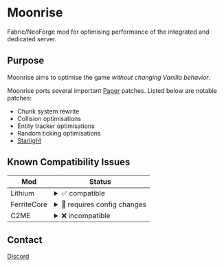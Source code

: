 Moonrise
==
Fabric/NeoForge mod for optimising performance of the integrated and dedicated server.


## Purpose
Moonrise aims to optimise the game *without changing Vanilla behavior*.

Moonrise ports several important [Paper](https://github.com/PaperMC/Paper/)
patches. Listed below are notable patches:
 - Chunk system rewrite
 - Collision optimisations
 - Entity tracker optimisations
 - Random ticking optimisations
 - [Starlight](https://github.com/PaperMC/Starlight/)

## Known Compatibility Issues
| Mod         | Status                                                                                                                                                                                                                                                                                                   |
|-------------|----------------------------------------------------------------------------------------------------------------------------------------------------------------------------------------------------------------------------------------------------------------------------------------------------------|
| Lithium     | <details><summary>✅ compatible</summary>Lithium optimises many of the same parts of the game as Moonrise, for example the chunk system. Moonrise will automatically disable conflicting parts of Lithium. This mechanism needs to be manually validated for each Moonrise and Lithium release.</details> |
| FerriteCore | <details><summary>📝 requires config changes</summary>In `config/ferritecore-mixin.toml`:<br/>Set `replaceNeighborLookup` and `replacePropertyMap` to `false`</details>                                                                                                                                  |
| C2ME        | <details><summary>❌ incompatible</summary>C2ME is based around modifications to the chunk system, which Moonrise replaces wholesale. This makes them fundamentally incompatible.</details>                                                                                                               |

## Contact
[Discord](https://discord.gg/tuinity)
